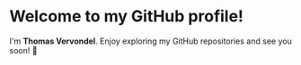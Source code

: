 # Welcome to my GitHub profile!

I'm **Thomas Vervondel**.
Enjoy exploring my GitHub repositories and see you soon! 🚀

